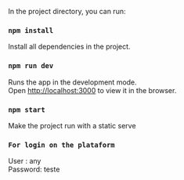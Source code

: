 In the project directory, you can run:

### `npm install`

Install all dependencies in the project.

### `npm run dev`

Runs the app in the development mode.\
Open [http://localhost:3000](http://localhost:3000) to view it in the browser.

### `npm start`

Make the project run with a static serve

### `For login on the plataform`

User : any\
Password: teste
